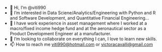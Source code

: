 - 👋 Hi, I’m @viti990
- 👀 I’m interested in Data Sciene/Analytics/Engineering with Python and R and Software Development, and Quantitative Financial Engineering...
- 🌱 I have work experience in asset management where I worked at a macro/fixed income hedge fund and at the aeronautical sector as a Product Development Engineer at a manufacturer.
- 💞️ I’m looking to collaborate on everything I can, I love to learn new skills.
- 📫 How to reach me viti990@hotmail.com or victoracavalli@gmail.com

<!---
viti990/viti990 is a ✨ special ✨ repository because its `README.md` (this file) appears on your GitHub profile.
You can click the Preview link to take a look at your changes.
--->
